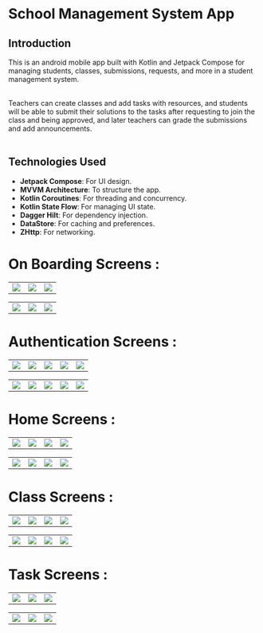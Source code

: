 # School Management System App

## Introduction

This is an android mobile app built with Kotlin and Jetpack Compose for managing students, classes, submissions, requests, and more in a student management system. <br> <br>

Teachers can create classes and add tasks with resources, and students will be able to submit their solutions to the tasks after requesting to join the class and being approved,
and later teachers can grade the submissions and add announcements. <br> <br>

## Technologies Used

- **Jetpack Compose**: For UI design.
- **MVVM Architecture**: To structure the app.
- **Kotlin Coroutines**: For threading and concurrency.
- **Kotlin State Flow**: For managing UI state.
- **Dagger Hilt**: For dependency injection.
- **DataStore**: For caching and preferences.
- **ZHttp**: For networking.

# On Boarding Screens :
<table align="center">
  <tr>
    <td> 
      <img src ="https://github.com/muhammadzkralla/Z-Students/assets/54005330/9bf4ad1e-b182-420b-9c2e-e87779015d02"/>
    </td>
    <td>
      <img src ="https://github.com/muhammadzkralla/Z-Students/assets/54005330/a21f9d50-d9c6-4e9f-8860-a029ef6983c5"/>
    </td>
    <td>
      <img src ="https://github.com/muhammadzkralla/Z-Students/assets/54005330/1bfbd6fe-aad2-4d60-9ac8-5c716d0af00c"/>
    </td>
  </tr>

</table>

<table align="center">
  <tr>
    <td> 
      <img src ="https://github.com/muhammadzkralla/Z-Students/assets/54005330/951499ba-f608-4b23-8a2d-d685c165edb1"/>
    </td>
    <td>
      <img src ="https://github.com/muhammadzkralla/Z-Students/assets/54005330/eefd37bd-03f4-41af-bf70-909417ae6122"/>
    </td>
    <td>
      <img src ="https://github.com/muhammadzkralla/Z-Students/assets/54005330/a8bb801b-cb34-4f01-9f09-7a3f4c426206"/>
    </td>
  </tr>

</table>

# Authentication Screens :
<table align="center">
  <tr>
    <td> 
      <img src ="https://github.com/muhammadzkralla/Z-Students/assets/54005330/a3e95a71-3ed5-44a8-ad6a-dfd289cd97ed"/>
    </td>
    <td>
      <img src ="https://github.com/muhammadzkralla/Z-Students/assets/54005330/79a40a88-08af-419a-bca6-269b0e98f4f4"/>
    </td>
    <td>
      <img src ="https://github.com/muhammadzkralla/Z-Students/assets/54005330/68cb5bb8-69d9-4b5e-9381-b63cee2e552f"/>
    </td>
    <td>
      <img src ="https://github.com/muhammadzkralla/Z-Students/assets/54005330/b5f957eb-4daa-4f55-9611-38ed2531ffc2"/>
    </td>
    <td>
      <img src ="https://github.com/muhammadzkralla/Z-Students/assets/54005330/c09fd772-329e-48e2-a175-ec8f1671f184"/>
    </td>
  </tr>

</table>

<table align="center">
  <tr>
    <td> 
      <img src ="https://github.com/muhammadzkralla/Z-Students/assets/54005330/7775b596-30b4-4032-b041-84b80a94bbe8"/>
    </td>
    <td>
      <img src ="https://github.com/muhammadzkralla/Z-Students/assets/54005330/060606c4-be0e-4fb9-9fe1-71d21e5597a7"/>
    </td>
    <td>
      <img src ="https://github.com/muhammadzkralla/Z-Students/assets/54005330/6985ce82-078f-4dd9-9e33-a6b7fbe3f654"/>
    </td>
    <td>
      <img src ="https://github.com/muhammadzkralla/Z-Students/assets/54005330/0307aeff-795e-44ca-bd18-505fa15c5d0a"/>
    </td>
    <td>
      <img src ="https://github.com/muhammadzkralla/Z-Students/assets/54005330/d7813c13-080d-4da4-ba41-eaa764cf8901"/>
    </td>
  </tr>

</table>

# Home Screens :
<table align="center">
  <tr>
    <td> 
      <img src ="https://github.com/muhammadzkralla/Z-Students/assets/54005330/0ffcfda2-65f7-4b5f-99de-1f12e4473c17"/>
    </td>
    <td>
      <img src ="https://github.com/muhammadzkralla/Z-Students/assets/54005330/946a2293-7a75-4e91-8971-efe5b5411445"/>
    </td>
    <td>
      <img src ="https://github.com/muhammadzkralla/Z-Students/assets/54005330/b2ea0061-4f47-43eb-9fe7-019cc0d33bcf"/>
    </td>
    <td>
      <img src ="https://github.com/muhammadzkralla/Z-Students/assets/54005330/520dbf0e-0935-4629-b23e-65a28d362416"/>
    </td>
  </tr>

</table>

<table align="center">
  <tr>
    <td> 
      <img src ="https://github.com/muhammadzkralla/Z-Students/assets/54005330/1d11c408-8f68-4436-9718-769de9f710c9"/>
    </td>
    <td>
      <img src ="https://github.com/muhammadzkralla/Z-Students/assets/54005330/dfdd022a-759d-4e1f-81d1-e3c609f4f5b6"/>
    </td>
    <td>
      <img src ="https://github.com/muhammadzkralla/Z-Students/assets/54005330/61df6edc-f5b9-4aa4-85f4-e292ce9f9c7b"/>
    </td>
    <td>
      <img src ="https://github.com/muhammadzkralla/Z-Students/assets/54005330/c383b7bf-67b1-4418-9247-30673161b7d2"/>
    </td>
  </tr>

</table>

# Class Screens :
<table align="center">
  <tr>
    <td> 
      <img src ="https://github.com/muhammadzkralla/Z-Students/assets/54005330/ca8410ff-07b8-4661-ae4e-50ea2b55cdae"/>
    </td>
    <td>
      <img src ="https://github.com/muhammadzkralla/Z-Students/assets/54005330/56488413-5e25-41bd-a3ff-ca9d0b54a28b"/>
    </td>
    <td>
      <img src ="https://github.com/muhammadzkralla/Z-Students/assets/54005330/1f15d15a-12da-412f-ab71-5a9158ce5d7f"/>
    </td>
    <td>
      <img src ="https://github.com/muhammadzkralla/Z-Students/assets/54005330/e8099d2c-31f7-4465-a001-5d804e88ec22"/>
    </td>
  </tr>

</table>

<table align="center">
  <tr>
    <td> 
      <img src ="https://github.com/muhammadzkralla/Z-Students/assets/54005330/8dbf803a-6e43-4516-9ddf-19679d140b98"/>
    </td>
    <td>
      <img src ="https://github.com/muhammadzkralla/Z-Students/assets/54005330/9c36b344-f7a0-46a7-a2bf-07552e70e180"/>
    </td>
    <td>
      <img src ="https://github.com/muhammadzkralla/Z-Students/assets/54005330/00c68c77-cf37-4c5e-bb6a-5eaf9d2c7cee"/>
    </td>
    <td>
      <img src ="https://github.com/muhammadzkralla/Z-Students/assets/54005330/e5a50280-3aef-41d1-9c82-4df531b44907"/>
    </td>
  </tr>

</table>

# Task Screens :
<table align="center">
  <tr>
    <td> 
      <img src ="https://github.com/muhammadzkralla/Z-Students/assets/54005330/cdd363be-50dd-447a-8aa4-d8b9c6b0a1fb"/>
    </td>
    <td>
      <img src ="https://github.com/muhammadzkralla/Z-Students/assets/54005330/abbf23d8-a3e7-483d-a082-8d1617308591"/>
    </td>
    <td>
      <img src ="https://github.com/muhammadzkralla/Z-Students/assets/54005330/64c7d9cc-e7fc-4f29-b34f-0235491a6f2b"/>
    </td>
  </tr>

</table>

<table align="center">
  <tr>
    <td> 
      <img src ="https://github.com/muhammadzkralla/Z-Students/assets/54005330/7626cfe2-888b-417f-b9c7-75c4f26a0e77"/>
    </td>
    <td>
      <img src ="https://github.com/muhammadzkralla/Z-Students/assets/54005330/e303871c-4ba6-488e-9228-1ae2192694d9"/>
    </td>
    <td>
      <img src ="https://github.com/muhammadzkralla/Z-Students/assets/54005330/abf8a4cc-c9d3-4989-9b1f-e273366eba3b"/>
    </td>
  </tr>

</table>
